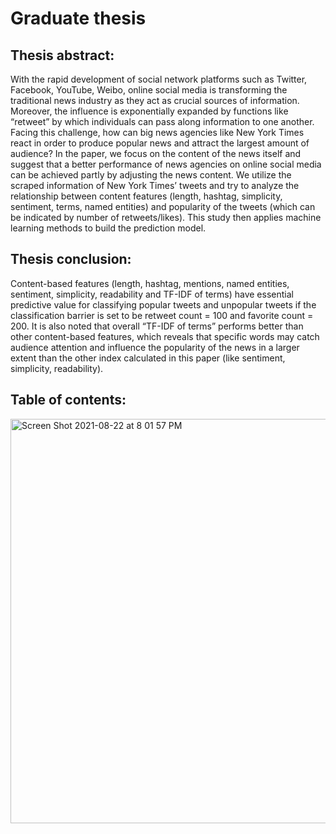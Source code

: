# Graduate thesis
## Thesis abstract:
With the rapid development of social network platforms such as Twitter, Facebook, YouTube, Weibo, online social media is transforming the traditional news industry as they act as crucial sources of information. Moreover, the influence is exponentially expanded by functions like “retweet” by which individuals can pass along information to one another. Facing this challenge, how can big news agencies like New York Times react in order to produce popular news and attract the largest amount of audience? In the paper, we focus on the content of the news itself and suggest that a better performance of news agencies on online social media can be achieved partly by adjusting the news content. We utilize the scraped information of New York Times’ tweets and try to analyze the relationship between content features (length, hashtag, simplicity, sentiment, terms, named entities) and popularity of the tweets (which can be indicated by number of retweets/likes). This study then applies machine learning methods to build the prediction model.
## Thesis conclusion:
Content-based features (length, hashtag, mentions, named entities, sentiment, simplicity, readability and TF-IDF of terms) have essential predictive value for classifying popular tweets and unpopular tweets if the classification barrier is set to be retweet count = 100 and favorite count = 200. 
It is also noted that overall “TF-IDF of terms” performs better than other content-based features, which reveals that specific words may catch audience attention and influence the popularity of the news in a larger extent than the other index calculated in this paper (like sentiment, simplicity, readability).
## Table of contents:
<img width="647" alt="Screen Shot 2021-08-22 at 8 01 57 PM" src="https://user-images.githubusercontent.com/47158336/130374360-c21d4f42-edae-44bd-bb34-d64876c4b67e.png">
